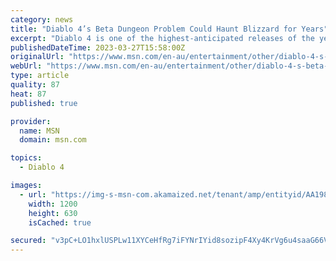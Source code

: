 ```yaml
---
category: news
title: "Diablo 4’s Beta Dungeon Problem Could Haunt Blizzard for Years"
excerpt: "Diablo 4 is one of the highest-anticipated releases of the year, but after two beta weekends granting access to a sizable chunk of the game, many players are concerned about the repetitive dungeon ..."
publishedDateTime: 2023-03-27T15:58:00Z
originalUrl: "https://www.msn.com/en-au/entertainment/other/diablo-4-s-beta-dungeon-problem-could-haunt-blizzard-for-years/ar-AA1994EM"
webUrl: "https://www.msn.com/en-au/entertainment/other/diablo-4-s-beta-dungeon-problem-could-haunt-blizzard-for-years/ar-AA1994EM"
type: article
quality: 87
heat: 87
published: true

provider:
  name: MSN
  domain: msn.com

topics:
  - Diablo 4

images:
  - url: "https://img-s-msn-com.akamaized.net/tenant/amp/entityid/AA198LB9.img?h=630&w=1200&m=6&q=60&o=t&l=f&f=jpg"
    width: 1200
    height: 630
    isCached: true

secured: "v3pC+LO1hxlUSPLw11XYCeHfRg7iFYNrIYid8sozipF4Xy4KrVg6u4saaG66Vtt4IW/k2ABFVfMxH6Z7c4w2siib4xK1uZb30odrRpdCU2RvuowQdp2k6q2bveTGvgLEBvYx/xB8VDyb2CAZnQXFCxDPB9my0vZfHpBOpZAXiW0LgqbWIxISC4q3vKEvCv0X2trpClPSttBaD3SH8BSwb5i5DTaSN1oKcH4fJFtXKja8BoOxBNK8abvzqBcdxvLBoLIrU3vMBUMRaORGLB5Wd/ZYswO/kz67UeY5cmRcjK7Z/9Dw7wQZfN5i/KNiSqs4VbOtZl+DiEUjKGuc/26063v1OVjHCV327NrAE/Ak2kU=;6h1k38JAzVyE31sItX2RyQ=="
---
```


